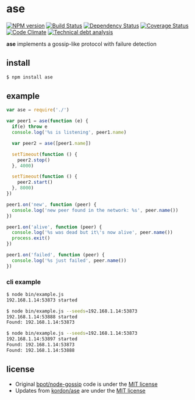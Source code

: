 # ase 

[![NPM version](https://badge.fury.io/js/ase.png)](http://badge.fury.io/js/ase)
[![Build Status](https://secure.travis-ci.org/kordon/ase.png)](http://travis-ci.org/kordon/ase)
[![Dependency Status](https://gemnasium.com/kordon/ase.png)](https://gemnasium.com/kordon/ase)
[![Coverage Status](https://coveralls.io/repos/kordon/ase/badge.png?branch=master)](https://coveralls.io/r/kordon/ase?branch=master)
[![Code Climate](https://codeclimate.com/repos/52693e3856b10210ef0255a5/badges/7ad45c31e7539acfdc68/gpa.png)](https://codeclimate.com/repos/52693e3856b10210ef0255a5/feed)
[![Technical debt analysis](https://www.sidekickjs.com/r/kordon/ase/status_badge.svg)](https://www.sidekickjs.com/r/kordon/ase)

**ase** implements a gossip-like protocol with failure detection

## install

```bash
$ npm install ase
```

## example

```js
var ase = require('./')

var peer1 = ase(function (e) {
  if(e) throw e
  console.log('%s is listening', peer1.name)

  var peer2 = ase([peer1.name])

  setTimeout(function () {
    peer2.stop()
  }, 4000)

  setTimeout(function () {
    peer2.start()
  }, 8000)
})

peer1.on('new', function (peer) {
  console.log('new peer found in the network: %s', peer.name())
})

peer1.on('alive', function (peer) {
  console.log('%s was dead but it\'s now alive', peer.name())
  process.exit()
})

peer1.on('failed', function (peer) {
  console.log('%s just failed', peer.name())
})
```

### cli example

```sh
$ node bin/example.js
192.168.1.14:53873 started
```
```sh
$ node bin/example.js --seeds=192.168.1.14:53873
192.168.1.14:53888 started
Found: 192.168.1.14:53873
```
```sh
$ node bin/example.js --seeds=192.168.1.14:53873
192.168.1.14:53897 started
Found: 192.168.1.14:53873
Found: 192.168.1.14:53888
```

## license

 * Original [bpot/node-gossip](https://github.com/bpot/node-gossip) code is under the [MIT license](license/bpot)
 * Updates from [kordon/ase](https://github.com/kordon/ase) are under the [MIT license](license/kordon)
